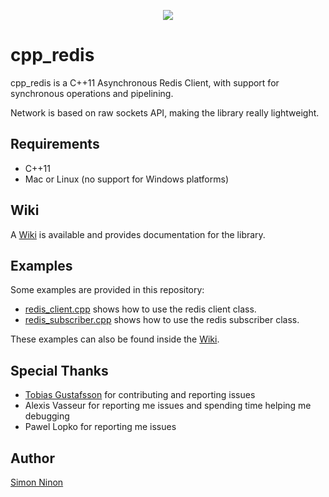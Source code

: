 <p align="center">
   <img src="https://raw.githubusercontent.com/Cylix/cpp_redis/master/assets/images/cpp_redis_logo.jpg"/>
</p>

# cpp_redis
cpp_redis is a C++11 Asynchronous Redis Client, with support for synchronous operations and pipelining.

Network is based on raw sockets API, making the library really lightweight.

## Requirements
* C++11
* Mac or Linux (no support for Windows platforms)

## Wiki
A [Wiki](https://github.com/Cylix/cpp_redis/wiki) is available and provides documentation for the library.

## Examples
Some examples are provided in this repository:
* [redis_client.cpp](examples/redis_client.cpp) shows how to use the redis client class.
* [redis_subscriber.cpp](examples/redis_subscriber.cpp) shows how to use the redis subscriber class.

These examples can also be found inside the [Wiki](https://github.com/Cylix/cpp_redis/wiki/Examples).

## Special Thanks

* [Tobias Gustafsson](https://github.com/tobbe303) for contributing and reporting issues
* Alexis Vasseur for reporting me issues and spending time helping me debugging
* Pawel Lopko	for reporting me issues

## Author
[Simon Ninon](http://simon-ninon.fr)
